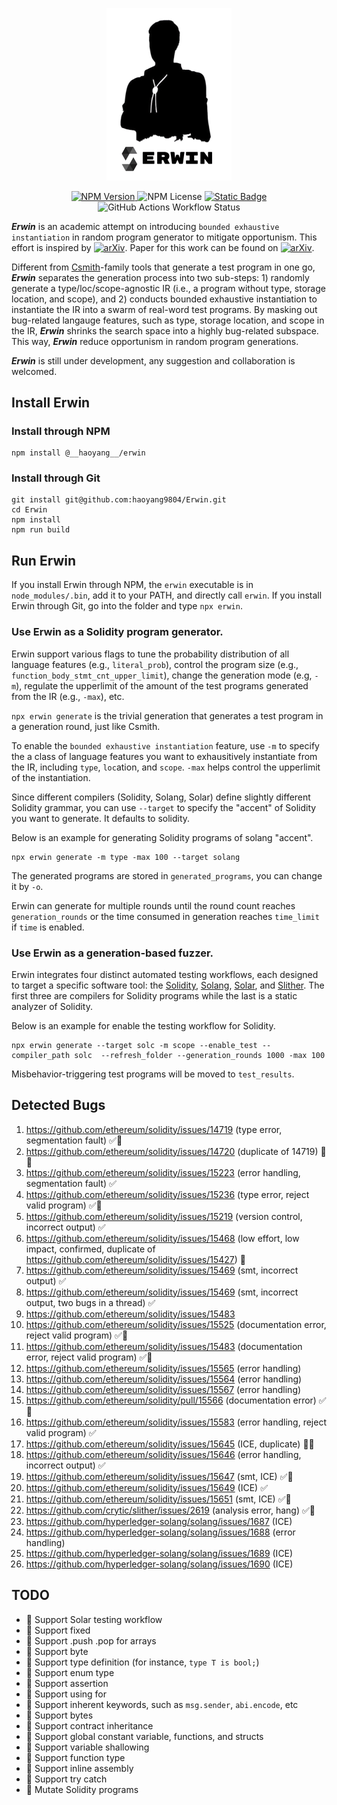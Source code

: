<p align="center">
<img src="https://raw.githubusercontent.com/haoyang9804/haoyang9804.github.io/master/Erwin_icon.png" alt="erwin" width="200"/>
</p>
<p align="center">
  <a href="https://www.npmjs.com/package/@__haoyang__/erwin">
    <img alt="NPM Version" src="https://img.shields.io/npm/v/%40__haoyang__%2Ferwin">
  </a>
  <img alt="NPM License" src="https://img.shields.io/npm/l/%40__haoyang__%2Ferwin">
  <a href="https://haoyang9804.github.io/Erwin">
    <img alt="Static Badge" src="https://img.shields.io/badge/Erwin-doc-pink">
  </a>
  <img alt="GitHub Actions Workflow Status" src="https://img.shields.io/github/actions/workflow/status/haoyang9804/Erwin/npm.yml">
  <!-- <a href = "https://npm-stat.com/charts.html?package=%40__haoyang__%2Ferwin">
    <img alt="NPM Downloads" src="https://img.shields.io/npm/d18m/%40__haoyang__%2Ferwin">
  </a> -->
</p>


***Erwin*** is an academic attempt on introducing `bounded exhaustive instantiation` in random program generator to mitigate opportunism. This effort is inspired by [![arXiv](https://img.shields.io/badge/arXiv-2407.05981-b31b1b.svg?style=flat-square)](https://arxiv.org/abs/2407.05981). Paper for this work can be found on [![arXiv](https://img.shields.io/badge/arXiv-2503.20332-b31b1b.svg?style=flat-square)](https://arxiv.org/abs/2503.20332).

Different from [Csmith](https://github.com/csmith-project/csmith)-family tools that generate a test program in one go, ***Erwin*** separates the generation process into two sub-steps: 1) randomly generate a type/loc/scope-agnostic IR (i.e., a program without type, storage location, and scope), and 2) conducts bounded exhaustive instantiation to instantiate the IR into a swarm of real-word test programs.
By masking out bug-related langauge features, such as type, storage location, and scope in the IR, ***Erwin*** shrinks the search space into a highly bug-related subspace. This way, ***Erwin*** reduce opportunism in random program generations.

***Erwin*** is still under development, any suggestion and collaboration is welcomed.

## Install Erwin

### Install through NPM

```
npm install @__haoyang__/erwin
```

### Install through Git

```
git install git@github.com:haoyang9804/Erwin.git
cd Erwin
npm install
npm run build
```

## Run Erwin

If you install Erwin through NPM, the `erwin` executable is in `node_modules/.bin`, add it to your PATH, and directly call `erwin`.
If you install Erwin through Git, go into the folder and type `npx erwin`.

### Use Erwin as a Solidity program generator.

Erwin support various flags to tune the probability distribution of all language features (e.g., `literal_prob`), control the program size (e.g., `function_body_stmt_cnt_upper_limit`), change the generation mode (e.g, `-m`), regulate the upperlimit of the amount of the test programs generated from the IR (e.g., `-max`), etc.

`npx erwin generate` is the trivial generation that generates a test program in a generation round, just like Csmith.

To enable the `bounded exhaustive instantiation` feature, use `-m` to specify the a class of language features you want to exhausitively instantiate from the IR, including `type`, `loc`ation, and `scope`. `-max` helps control the upperlimit of the instantiation.

Since different compilers (Solidity, Solang, Solar) define slightly different Solidity grammar, you can use `--target` to specify the "accent" of Solidity you want to generate. It defaults to solidity.

Below is an example for generating Solidity programs of solang "accent".

```
npx erwin generate -m type -max 100 --target solang
```

The generated programs are stored in `generated_programs`, you can change it by `-o`.

Erwin can generate for multiple rounds until the round count reaches `generation_rounds` or the time consumed in generation reaches `time_limit` if `time` is enabled.

### Use Erwin as a generation-based fuzzer.

Erwin integrates four distinct automated testing workflows, each designed to target a specific software tool: the [Solidity](https://github.com/ethereum/solidity), [Solang](https://github.com/hyperledger-solang/solang), [Solar](https://github.com/paradigmxyz/solar), and [Slither](https://github.com/crytic/slither). The first three are compilers for Solidity programs while the last is a static analyzer of Solidity.

Below is an example for enable the testing workflow for Solidity.

```
npx erwin generate --target solc -m scope --enable_test --compiler_path solc  --refresh_folder --generation_rounds 1000 -max 100
```

Misbehavior-triggering test programs will be moved to `test_results`.

## Detected Bugs

1. https://github.com/ethereum/solidity/issues/14719 (type error, segmentation fault) ✅🔨
2. https://github.com/ethereum/solidity/issues/14720 (duplicate of 14719) 🤡🔨
3. https://github.com/ethereum/solidity/issues/15223 (error handling, segmentation fault) ✅
4. https://github.com/ethereum/solidity/issues/15236 (type error, reject valid program) ✅🔨
5. https://github.com/ethereum/solidity/issues/15219 (version control, incorrect output) ✅
6. https://github.com/ethereum/solidity/issues/15468 (low effort, low impact, confirmed, duplicate of https://github.com/ethereum/solidity/issues/15427) 🤡
7. https://github.com/ethereum/solidity/issues/15469 (smt, incorrect output) ✅
8. https://github.com/ethereum/solidity/issues/15469 (smt, incorrect output, two bugs in a thread) ✅
9. https://github.com/ethereum/solidity/issues/15483
10. https://github.com/ethereum/solidity/issues/15525 (documentation error, reject valid program) ✅🔨
11. https://github.com/ethereum/solidity/issues/15483 (documentation error, reject valid program) ✅🔨
12. https://github.com/ethereum/solidity/issues/15565 (error handling)
13. https://github.com/ethereum/solidity/issues/15564 (error handling)
14. https://github.com/ethereum/solidity/issues/15567 (error handling)
15. https://github.com/ethereum/solidity/pull/15566 (documentation error) ✅🔨
16. https://github.com/ethereum/solidity/issues/15583 (error handling, reject valid program) ✅
17. https://github.com/ethereum/solidity/issues/15645 (ICE, duplicate) 🤡🔨
18. https://github.com/ethereum/solidity/issues/15646 (error handling, incorrect output) ✅
19. https://github.com/ethereum/solidity/issues/15647 (smt, ICE) ✅🔨
20. https://github.com/ethereum/solidity/issues/15649 (ICE) ✅
21. https://github.com/ethereum/solidity/issues/15651 (smt, ICE) ✅🔨
22. https://github.com/crytic/slither/issues/2619 (analysis error, hang) ✅🔨
23. https://github.com/hyperledger-solang/solang/issues/1687 (ICE)
24. https://github.com/hyperledger-solang/solang/issues/1688 (error handling)
25. https://github.com/hyperledger-solang/solang/issues/1689 (ICE)
26. https://github.com/hyperledger-solang/solang/issues/1690 (ICE)


## TODO

- 🔨 Support Solar testing workflow
- 🔨 Support fixed
- 🔨 Support .push .pop for arrays
- 🔨 Support byte
- 🔨 Support type definition (for instance, `type T is bool;`)
- 🔨 Support enum type
- 🔨 Support assertion
- 🔨 Support using for
- 🔨 Support inherent keywords, such as `msg.sender`, `abi.encode`, etc
- 🔨 Support bytes
- 🔨 Support contract inheritance
- 🔨 Support global constant variable, functions, and structs
- 🔨 Support variable shallowing
- 🔨 Support function type
- 🔨 Support inline assembly
- 🔨 Support try catch
- 🔨 Mutate Solidity programs

